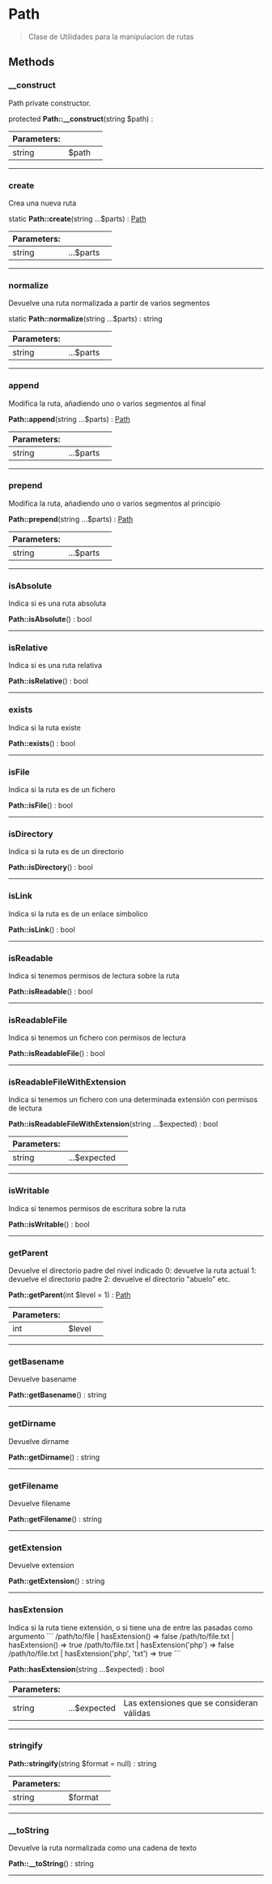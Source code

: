 
                                                                                                                                            
    
# Path


> Clase de Utilidades para la manipulacion de rutas
>
> 








## Methods

### __construct
Path private constructor.


protected **Path::__construct**(string $path) : 


|Parameters: | | |
| --- | --- | --- |
|string |$path |  |

---


### create
Crea una nueva ruta


static **Path::create**(string ...$parts) : [Path](../../../Path.md)


|Parameters: | | |
| --- | --- | --- |
|string |...$parts |  |

---


### normalize
Devuelve una ruta normalizada a partir de varios segmentos


static **Path::normalize**(string ...$parts) : string


|Parameters: | | |
| --- | --- | --- |
|string |...$parts |  |

---


### append
Modifica la ruta, añadiendo uno o varios segmentos al final


**Path::append**(string ...$parts) : [Path](../../../Path.md)


|Parameters: | | |
| --- | --- | --- |
|string |...$parts |  |

---


### prepend
Modifica la ruta, añadiendo uno o varios segmentos al principio


**Path::prepend**(string ...$parts) : [Path](../../../Path.md)


|Parameters: | | |
| --- | --- | --- |
|string |...$parts |  |

---


### isAbsolute
Indica si es una ruta absoluta


**Path::isAbsolute**() : bool



---


### isRelative
Indica si es una ruta relativa


**Path::isRelative**() : bool



---


### exists
Indica si la ruta existe


**Path::exists**() : bool



---


### isFile
Indica si la ruta es de un fichero


**Path::isFile**() : bool



---


### isDirectory
Indica si la ruta es de un directorio


**Path::isDirectory**() : bool



---


### isLink
Indica si la ruta es de un enlace simbolico


**Path::isLink**() : bool



---


### isReadable
Indica si tenemos permisos de lectura sobre la ruta


**Path::isReadable**() : bool



---


### isReadableFile
Indica si tenemos un fichero con permisos de lectura


**Path::isReadableFile**() : bool



---


### isReadableFileWithExtension
Indica si tenemos un fichero con una determinada extensión con permisos de lectura


**Path::isReadableFileWithExtension**(string ...$expected) : bool


|Parameters: | | |
| --- | --- | --- |
|string |...$expected |  |

---


### isWritable
Indica si tenemos permisos de escritura sobre la ruta


**Path::isWritable**() : bool



---


### getParent
Devuelve el directorio padre del nivel indicado
0: devuelve la ruta actual
1: devuelve el directorio padre
2: devuelve el directorio "abuelo"
etc.

**Path::getParent**(int $level = 1) : [Path](../../../Path.md)


|Parameters: | | |
| --- | --- | --- |
|int |$level |  |

---


### getBasename
Devuelve basename


**Path::getBasename**() : string



---


### getDirname
Devuelve dirname


**Path::getDirname**() : string



---


### getFilename
Devuelve filename


**Path::getFilename**() : string



---


### getExtension
Devuelve extension


**Path::getExtension**() : string



---


### hasExtension
Indica si la ruta tiene extensión, o si tiene una de entre las pasadas como argumento
´´´
/path/to/file | hasExtension() => false
/path/to/file.txt | hasExtension() => true
/path/to/file.txt | hasExtension('php') => false
/path/to/file.txt | hasExtension('php', 'txt') => true
´´´

**Path::hasExtension**(string ...$expected) : bool


|Parameters: | | |
| --- | --- | --- |
|string |...$expected | Las extensiones que se consideran válidas |

---


### stringify



**Path::stringify**(string $format = null) : string


|Parameters: | | |
| --- | --- | --- |
|string |$format |  |

---


### __toString
Devuelve la ruta normalizada como una cadena de texto


**Path::__toString**() : string



---


                                                                                                                                                                                                                                                                                                                                                                                                            
    
                                                                                                                                                                                                                                                                             
                